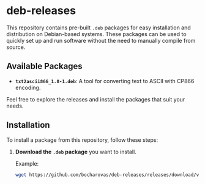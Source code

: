 # deb-releases

This repository contains pre-built `.deb` packages for easy installation and distribution on Debian-based systems. These packages can be used to quickly set up and run software without the need to manually compile from source.

## Available Packages

- **`txt2ascii866_1.0-1.deb`**: A tool for converting text to ASCII with CP866 encoding.

Feel free to explore the releases and install the packages that suit your needs.

## Installation

To install a package from this repository, follow these steps:

1. **Download the `.deb` package** you want to install.

   Example:
   ```bash
   wget https://github.com/bocharovas/deb-releases/releases/download/v1.0/txt2ascii866_1.0-1.deb

